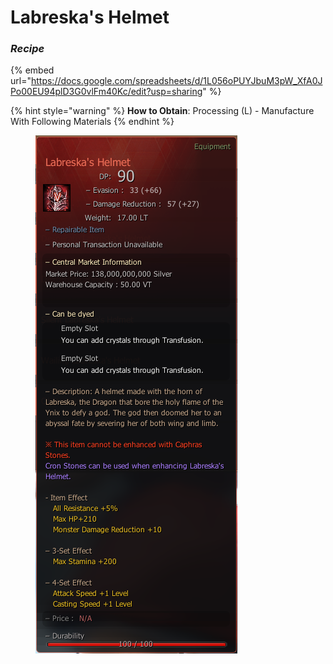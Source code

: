# Labreska's Helmet

### _Recipe_

{% embed url="https://docs.google.com/spreadsheets/d/1L056oPUYJbuM3pW_XfA0JPo00EU94plD3G0vlFm40Kc/edit?usp=sharing" %}

{% hint style="warning" %}
**How to Obtain**: Processing (L) - Manufacture With Following Materials
{% endhint %}

<figure><img src="../../.gitbook/assets/helm.png" alt=""><figcaption></figcaption></figure>

